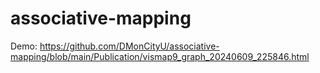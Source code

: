 # associative-mapping

Demo: https://github.com/DMonCityU/associative-mapping/blob/main/Publication/vismap9_graph_20240609_225846.html

